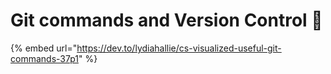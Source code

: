 # Git commands and Version Control 🚧

{% embed url="https://dev.to/lydiahallie/cs-visualized-useful-git-commands-37p1" %}

